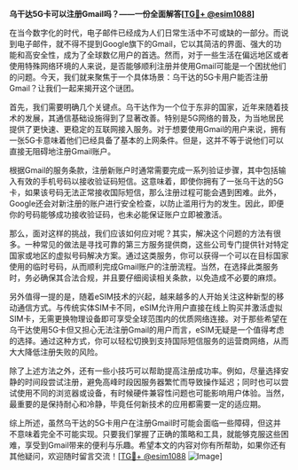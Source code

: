 **乌干达5G卡可以注册Gmail吗？——一份全面解答[[TG💪+ @esim1088](https://t.me/s/esim1088)]**

在当今数字化的时代，电子邮件已经成为人们日常生活中不可或缺的一部分。而说到电子邮件，就不得不提到Google旗下的Gmail，它以其简洁的界面、强大的功能和高安全性，成为了全球数亿用户的首选。然而，对于一些生活在偏远地区或者使用特殊网络环境的人来说，是否能够顺利注册并使用Gmail可能是一个困扰他们的问题。今天，我们就来聚焦于一个具体场景：乌干达的5G卡用户能否注册Gmail？让我们一起来揭开这个谜团。

首先，我们需要明确几个关键点。乌干达作为一个位于东非的国家，近年来随着技术的发展，其通信基础设施得到了显著改善。特别是5G网络的普及，为当地居民提供了更快速、更稳定的互联网接入服务。对于想要使用Gmail的用户来说，拥有一张5G卡意味着他们已经具备了基本的上网条件。但是，这并不等于说他们可以直接无阻碍地注册Gmail账户。

根据Gmail的服务条款，注册新账户时通常需要完成一系列验证步骤，其中包括输入有效的手机号码以接收验证码短信。这意味着，即使你拥有了一张乌干达的5G卡，如果该号码无法正常接收国际短信，那么注册过程可能会遇到困难。此外，Google还会对新注册的账户进行安全检查，以防止滥用行为的发生。因此，即便你的号码能够成功接收验证码，也未必能保证账户立即被激活。

那么，面对这样的挑战，我们应该如何应对呢？其实，解决这个问题的方法有很多。一种常见的做法是寻找可靠的第三方服务提供商，这些公司专门提供针对特定国家或地区的虚拟号码解决方案。通过这类服务，你可以获得一个可以在目标国家使用的临时号码，从而顺利完成Gmail账户的注册流程。当然，在选择此类服务时，务必确保其合法合规，并且要仔细阅读相关条款，以免造成不必要的麻烦。

另外值得一提的是，随着eSIM技术的兴起，越来越多的人开始关注这种新型的移动通信方式。与传统实体SIM卡不同，eSIM允许用户直接在线上购买并激活虚拟SIM卡，无需更换物理设备即可享受全球范围内的优质网络连接。对于那些希望在乌干达使用5G卡但又担心无法注册Gmail的用户而言，eSIM无疑是一个值得考虑的选择。通过这种方式，你可以轻松切换到支持国际短信服务的运营商网络，从而大大降低注册失败的风险。

除了上述方法之外，还有一些小技巧可以帮助提高注册成功率。例如，尽量选择安静的时间段尝试注册，避免高峰时段因服务器繁忙而导致操作延迟；同时也可以尝试使用不同的浏览器或设备，有时候硬件兼容性问题也可能影响用户体验。当然，最重要的是保持耐心和冷静，毕竟任何新技术的应用都需要一定的适应期。

综上所述，虽然乌干达的5G卡用户在注册Gmail时可能会面临一些障碍，但这并不意味着完全不可能实现。只要我们掌握了正确的策略和工具，就能够克服这些困难，享受到Gmail带来的便利与乐趣。希望本文的内容对你有所帮助，如果你还有其他疑问，欢迎随时留言交流！[[TG💪+ @esim1088](https://t.me/s/esim1088) ![Image](https://i.postimg.cc/4NQfJmqS/Snipaste-2025-05-13-00-14-12.png)]